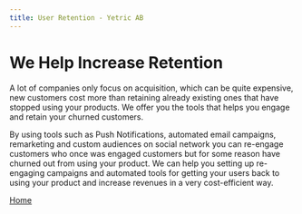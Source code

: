 ```yaml
---
title: User Retention - Yetric AB
---
```


# We Help Increase Retention

A lot of companies only focus on acquisition, which can be quite expensive, new customers cost more than retaining already existing ones that have stopped using your products. We offer you the tools that helps you engage and retain your churned customers.

By using tools such as Push Notifications, automated email campaigns, remarketing and custom audiences on social network you can re-engage customers who once was engaged customers but for some reason have churned out from using your product. We can help you setting up re-engaging campaigns and automated tools for getting your users back to using your product and increase revenues in a very cost-efficient way.

[Home](/)
